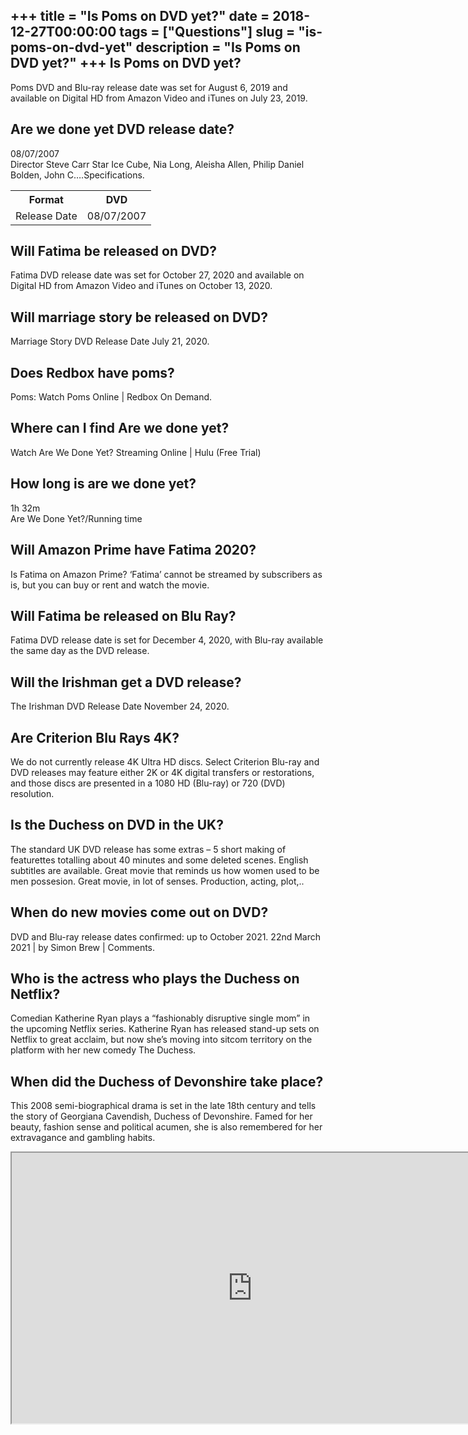 +++
title = "Is Poms on DVD yet?"
date = 2018-12-27T00:00:00
tags = ["Questions"]
slug = "is-poms-on-dvd-yet"
description = "Is Poms on DVD yet?"
+++
Is Poms on DVD yet?
-------------------

Poms DVD and Blu-ray release date was set for August 6, 2019 and available on Digital HD from Amazon Video and iTunes on July 23, 2019.

Are we done yet DVD release date?
---------------------------------

08/07/2007  
Director Steve Carr Star Ice Cube, Nia Long, Aleisha Allen, Philip Daniel Bolden, John C….Specifications.

<table><tr><th>Format</th><th>DVD</th></tr><tr><td>Release Date</td><td>08/07/2007</td></tr></table>

Will Fatima be released on DVD?
-------------------------------

Fatima DVD release date was set for October 27, 2020 and available on Digital HD from Amazon Video and iTunes on October 13, 2020.

Will marriage story be released on DVD?
---------------------------------------

Marriage Story DVD Release Date July 21, 2020.

Does Redbox have poms?
----------------------

Poms: Watch Poms Online | Redbox On Demand.

Where can I find Are we done yet?
---------------------------------

Watch Are We Done Yet? Streaming Online | Hulu (Free Trial)

How long is are we done yet?
----------------------------

1h 32m  
Are We Done Yet?/Running time

Will Amazon Prime have Fatima 2020?
-----------------------------------

Is Fatima on Amazon Prime? ‘Fatima’ cannot be streamed by subscribers as is, but you can buy or rent and watch the movie.

Will Fatima be released on Blu Ray?
-----------------------------------

Fatima DVD release date is set for December 4, 2020, with Blu-ray available the same day as the DVD release.

Will the Irishman get a DVD release?
------------------------------------

The Irishman DVD Release Date November 24, 2020.

Are Criterion Blu Rays 4K?
--------------------------

We do not currently release 4K Ultra HD discs. Select Criterion Blu-ray and DVD releases may feature either 2K or 4K digital transfers or restorations, and those discs are presented in a 1080 HD (Blu-ray) or 720 (DVD) resolution.

Is the Duchess on DVD in the UK?
--------------------------------

The standard UK DVD release has some extras – 5 short making of featurettes totalling about 40 minutes and some deleted scenes. English subtitles are available. Great movie that reminds us how women used to be men possesion. Great movie, in lot of senses. Production, acting, plot,..

When do new movies come out on DVD?
-----------------------------------

DVD and Blu-ray release dates confirmed: up to October 2021. 22nd March 2021 | by Simon Brew | Comments.

Who is the actress who plays the Duchess on Netflix?
----------------------------------------------------

Comedian Katherine Ryan plays a “fashionably disruptive single mom” in the upcoming Netflix series. Katherine Ryan has released stand-up sets on Netflix to great acclaim, but now she’s moving into sitcom territory on the platform with her new comedy The Duchess.

When did the Duchess of Devonshire take place?
----------------------------------------------

This 2008 semi-biographical drama is set in the late 18th century and tells the story of Georgiana Cavendish, Duchess of Devonshire. Famed for her beauty, fashion sense and political acumen, she is also remembered for her extravagance and gambling habits.

<iframe allow="accelerometer; autoplay; clipboard-write; encrypted-media; gyroscope; picture-in-picture" allowfullscreen="" class="__youtube_prefs__  epyt-is-override  no-lazyload" data-no-lazy="1" data-origheight="433" data-origwidth="770" data-skipgform_ajax_framebjll="" height="433" id="_ytid_18446" loading="lazy" src="https://www.youtube.com/embed/GW2l6iRwCvk?enablejsapi=1&autoplay=0&cc_load_policy=0&cc_lang_pref=&iv_load_policy=1&loop=0&modestbranding=0&rel=1&fs=1&playsinline=0&autohide=2&theme=dark&color=red&controls=1&" title="YouTube player" width="770"></iframe>